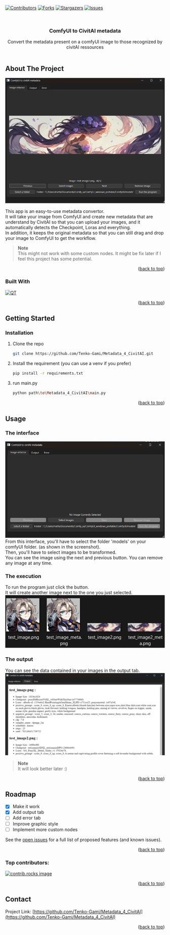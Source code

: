 <a id="readme-top"></a>



<!-- PROJECT SHIELDS -->
[![Contributors][contributors-shield]][contributors-url]
[![Forks][forks-shield]][forks-url]
[![Stargazers][stars-shield]][stars-url]
[![Issues][issues-shield]][issues-url]



<!-- PROJECT LOGO -->
<br />
<div align="center">

[//]: # (  <a href="https://github.com/othneildrew/Best-README-Template">)

[//]: # (    <img src="images/logo.png" alt="Logo" width="80" height="80">)

[//]: # (  </a>)

  <h3 align="center">ComfyUI to CivitAI metadata</h3>

  <p align="center">
    Convert the metadata present on a comfyUI image to those recognized by civitAI ressources
    <br />
    <br />

[//]: # (    <a href="https://github.com/othneildrew/Best-README-Template">View Demo</a>)
  </p>
</div>



<!-- TABLE OF CONTENTS -->

[//]: # (<details>)

[//]: # (  <summary>Table of Contents</summary>)

[//]: # (  <ol>)

[//]: # (    <li>)

[//]: # (      <a href="#about-the-project">About The Project</a>)

[//]: # (      <ul>)

[//]: # (        <li><a href="#built-with">Built With</a></li>)

[//]: # (      </ul>)

[//]: # (    </li>)

[//]: # (    <li>)

[//]: # (      <a href="#getting-started">Getting Started</a>)

[//]: # (      <ul>)

[//]: # (        <li><a href="#prerequisites">Prerequisites</a></li>)

[//]: # (        <li><a href="#installation">Installation</a></li>)

[//]: # (      </ul>)

[//]: # (    </li>)

[//]: # (    <li><a href="#usage">Usage</a></li>)

[//]: # (    <li><a href="#roadmap">Roadmap</a></li>)

[//]: # (    <li><a href="#contributing">Contributing</a></li>)

[//]: # (    <li><a href="#license">License</a></li>)

[//]: # (    <li><a href="#contact">Contact</a></li>)

[//]: # (    <li><a href="#acknowledgments">Acknowledgments</a></li>)

[//]: # (  </ol>)

[//]: # (</details>)



<!-- ABOUT THE PROJECT -->
## About The Project

![App screenshot][product-screenshot]

This app is an easy-to-use metadata convertor.</br>
It will take your image from ComfyUI and create new metadata that are understand by CivitAI so that you can upload your images, and it automatically detects the Checkpoint, Loras and everything.<br/>
In addition, it keeps the original metadata so that you can still drag and drop your image to ComfyUI to get the workflow.</br>
> **Note**</br>
> This might not work with some custom nodes. It might be fix later if I feel this project has some potential.

<p align="right">(<a href="#readme-top">back to top</a>)</p>



### Built With

[![QT][QT]][QT-url]

<p align="right">(<a href="#readme-top">back to top</a>)</p>



<!-- GETTING STARTED -->
## Getting Started

### Installation

1. Clone the repo
   ```sh
   git clone https://github.com/Tenko-Gami/Metadata_4_CivitAI.git
   ```   
2. Install the requirement (you can use a venv if you prefer)
   ```sh
   pip install -r requirements.txt
   ```
3. run main.py
   ```sh
   python path\to\Metadata_4_CivitAI\main.py 
   ```

<p align="right">(<a href="#readme-top">back to top</a>)</p>



<!-- USAGE EXAMPLES -->
## Usage

### The interface
![App interface][product-interface]
From this interface, you'll have to select the folder 'models' on your comfyUI folder. (as shown in the screenshot).</br>
Then, you'll have to select images to be transformed.</br>
You can see the image using the next and previous button. You can remove any image at any time.</br>

### The execution
To run the program just click the button.</br>
It will create another image next to the one you just selected.</br>
![App create_images][product-create_images]

### The output
You can see the data contained in your images in the output tab.</br>
![App output][product-output]
>**Note**</br>
> It will look better later :)


<p align="right">(<a href="#readme-top">back to top</a>)</p>



<!-- ROADMAP -->
## Roadmap

- [x] Make it work
- [x] Add output tab
- [ ] Add error tab
- [ ] Improve graphic style
- [ ] Implement more custom nodes

See the [open issues](https://github.com/othneildrew/Best-README-Template/issues) for a full list of proposed features (and known issues).

<p align="right">(<a href="#readme-top">back to top</a>)</p>


### Top contributors:

<a href="https://github.com/Tenko-Gami/Metadata_4_CivitAI/graphs/contributors">
  <img src="https://contrib.rocks/image?repo=Tenko-Gami/Metadata_4_CivitAI" alt="contrib.rocks image" />
</a>

<p align="right">(<a href="#readme-top">back to top</a>)</p>



<!-- CONTACT -->
## Contact

Project Link: [https://github.com/Tenko-Gami/Metadata_4_CivitAI](https://github.com/Tenko-Gami/Metadata_4_CivitAI)

<p align="right">(<a href="#readme-top">back to top</a>)</p>



<!-- MARKDOWN LINKS & IMAGES -->
[contributors-shield]: https://img.shields.io/github/contributors/Tenko-Gami/Metadata_4_CivitAI.svg?style=for-the-badge
[contributors-url]: https://github.com/Tenko-Gami/Metadata_4_CivitAI/graphs/contributors
[forks-shield]: https://img.shields.io/github/forks/Tenko-Gami/Metadata_4_CivitAI.svg?style=for-the-badge
[forks-url]: https://github.com/Tenko-Gami/Metadata_4_CivitAI/network/members
[stars-shield]: https://img.shields.io/github/stars/Tenko-Gami/Metadata_4_CivitAI.svg?style=for-the-badge
[stars-url]: https://github.com/Tenko-Gami/Metadata_4_CivitAI/stargazers
[issues-shield]: https://img.shields.io/github/issues/Tenko-Gami/Metadata_4_CivitAI.svg?style=for-the-badge
[issues-url]: https://github.com/Tenko-Gami/Metadata_4_CivitAI/issues
[product-screenshot]: images/screenshot.png
[product-interface]: images/interface.png
[product-create_images]: images/create_images.png
[product-output]: images/output.png
[QT]: https://img.shields.io/badge/Qt-41CD52?style=for-the-badge&logo=qt&logoColor=white
[QT-url]: https://wiki.qt.io/Qt_for_Python